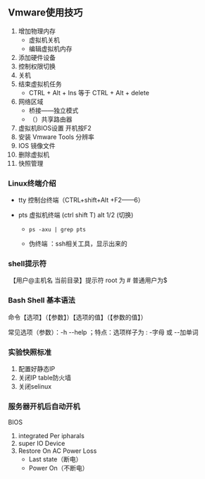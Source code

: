 ## Vmware使用技巧

1. 增加物理内存
   - 虚拟机关机
   - 编辑虚拟机内存
2. 添加硬件设备
3. 控制权限切换
4. 关机
5. 结束虚拟机任务
   - CTRL +  Alt + Ins   等于  CTRL  +  Alt  + delete
6. 网络区域
   - 桥接——独立模式
   - （）共享路由器
7. 虚拟机BIOS设置   开机按F2
8. 安装 Vmware  Tools 分辨率
9. IOS 镜像文件
10. 删除虚拟机
11. 快照管理



### Linux终端介绍

- tty  控制台终端（CTRL+shift+Alt +F2——6）

- pts  虚拟机终端 (ctrl shift T)  alt 1/2 (切换)

  - ```
    ps -axu | grep pts
    ```

  - 伪终端   ：ssh相关工具，显示出来的

### shell提示符

​	【用户@主机名    当前目录】提示符    root 为 #   普通用户为$

### Bash  Shell  基本语法

命令【选项】（【参数】）【选项的值】（【参数的值】）

常见选项（参数）：-h    --help     ；特点：选项样子为 :   -字母   或  --加单词





### 实验快照标准

1. 配置好静态IP
2. 关闭IP table防火墙
3. 关闭selinux

### 服务器开机后自动开机

BIOS

1. integrated Per ipharals
2. super IO Device
3. Restore On AC Power Loss
   - Last state（断电）
   - Power On（不断电）